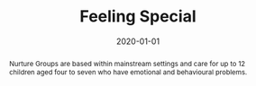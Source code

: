 ---
title: "Feeling Special"
authors:
  - admin
date: "2020-01-01"  # You may want to provide the actual publication date
publication_types: ["2"]
publication: "Nursery World"
publication_short: ""

abstract: "Nurture Groups are based within mainstream settings and care for up to 12 children aged four to seven who have emotional and behavioural problems."

summary: "An exploration of Nurture Groups in mainstream education settings."

tags:
  - Education
  - Nurture Groups
  - Early Years
  - Special Education
  - Emotional Support

featured: false

--- 